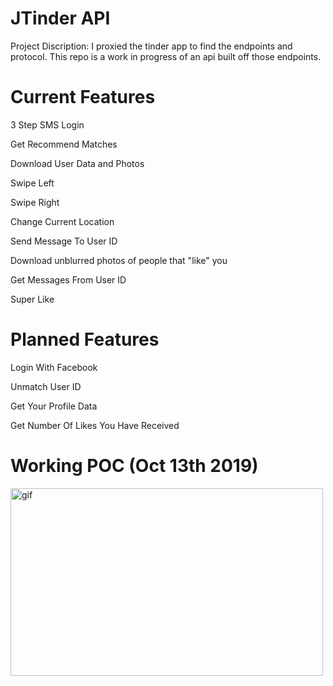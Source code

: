 <h1>JTinder API</h1>
Project Discription: I proxied the tinder app to find the endpoints and protocol. This repo is a work in progress of an api built off those endpoints.
<h1>Current Features</h1>
<p>3 Step SMS Login</p>
<p>Get Recommend Matches</p>
<p>Download User Data and Photos</p>
<p>Swipe Left</p>
<p>Swipe Right</p>
<p>Change Current Location</p>
<p>Send Message To User ID</p>
<p>Download unblurred photos of people that "like" you</p>
<p>Get Messages From User ID</p>
<p>Super Like</p>
<h1>Planned Features</h1>
<p>Login With Facebook</p>
<p>Unmatch User ID</p>
<p>Get Your Profile Data</p>
<p>Get Number Of Likes You Have Received</p>
<h1>Working POC (Oct 13th 2019)</h1>
<img src="https://user-images.githubusercontent.com/39224367/66710262-bc0b6a80-ed42-11e9-9dc9-b33bc4fa8c04.gif" alt="gif" width="500" height="300">
